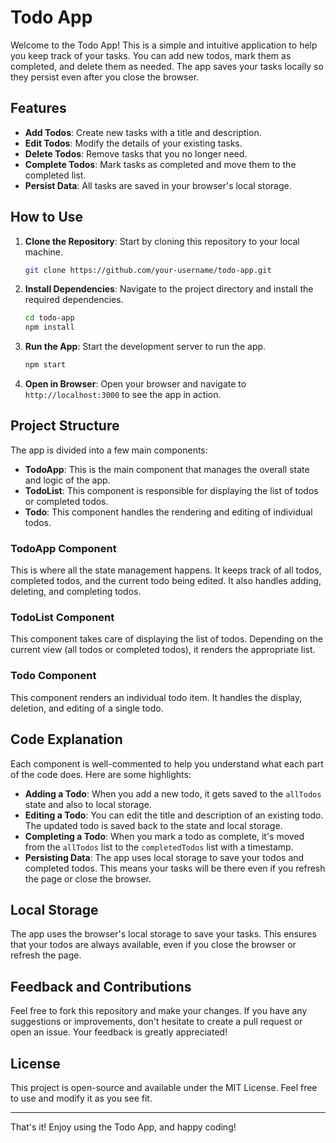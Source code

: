 # Todo App

Welcome to the Todo App! This is a simple and intuitive application to help you keep track of your tasks. You can add new todos, mark them as completed, and delete them as needed. The app saves your tasks locally so they persist even after you close the browser.

## Features

- **Add Todos**: Create new tasks with a title and description.
- **Edit Todos**: Modify the details of your existing tasks.
- **Delete Todos**: Remove tasks that you no longer need.
- **Complete Todos**: Mark tasks as completed and move them to the completed list.
- **Persist Data**: All tasks are saved in your browser's local storage.

## How to Use

1. **Clone the Repository**: Start by cloning this repository to your local machine.
    ```bash
    git clone https://github.com/your-username/todo-app.git
    ```

2. **Install Dependencies**: Navigate to the project directory and install the required dependencies.
    ```bash
    cd todo-app
    npm install
    ```

3. **Run the App**: Start the development server to run the app.
    ```bash
    npm start
    ```

4. **Open in Browser**: Open your browser and navigate to `http://localhost:3000` to see the app in action.

## Project Structure

The app is divided into a few main components:

- **TodoApp**: This is the main component that manages the overall state and logic of the app.
- **TodoList**: This component is responsible for displaying the list of todos or completed todos.
- **Todo**: This component handles the rendering and editing of individual todos.

### TodoApp Component

This is where all the state management happens. It keeps track of all todos, completed todos, and the current todo being edited. It also handles adding, deleting, and completing todos.

### TodoList Component

This component takes care of displaying the list of todos. Depending on the current view (all todos or completed todos), it renders the appropriate list.

### Todo Component

This component renders an individual todo item. It handles the display, deletion, and editing of a single todo.

## Code Explanation

Each component is well-commented to help you understand what each part of the code does. Here are some highlights:

- **Adding a Todo**: When you add a new todo, it gets saved to the `allTodos` state and also to local storage.
- **Editing a Todo**: You can edit the title and description of an existing todo. The updated todo is saved back to the state and local storage.
- **Completing a Todo**: When you mark a todo as complete, it's moved from the `allTodos` list to the `completedTodos` list with a timestamp.
- **Persisting Data**: The app uses local storage to save your todos and completed todos. This means your tasks will be there even if you refresh the page or close the browser.

## Local Storage

The app uses the browser's local storage to save your tasks. This ensures that your todos are always available, even if you close the browser or refresh the page.

## Feedback and Contributions

Feel free to fork this repository and make your changes. If you have any suggestions or improvements, don't hesitate to create a pull request or open an issue. Your feedback is greatly appreciated!

## License

This project is open-source and available under the MIT License. Feel free to use and modify it as you see fit.

---

That's it! Enjoy using the Todo App, and happy coding!
